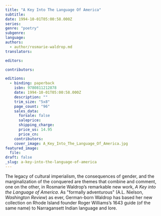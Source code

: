 ```yaml
---
title: "A Key Into The Language Of America"
subtitle:
date: 1994-10-01T05:00:58.000Z
series:
genre: "poetry"
subgenre:
language:
authors:
  - author/rosmarie-waldrop.md
translators:

editors:

contributors:

editions:
  - binding: paperback
    isbn: 9780811212878
    date: 1994-10-01T05:00:58.000Z
    description: ""
    trim_size: "5x8"
    page_count: "96"
    sales_data:
      forsale: false
      saleprice:
      shipping_charge:
      price_us: 14.95
      price_cn:
    contributors:
    cover_image: A_Key_Into_The_Language_Of_America.jpg
featured_image:
  file:
draft: false
_slug: a-key-into-the-language-of-america
---
```


The legacy of cultural imperialism, the consequences of gender, and the marginalization of the conquered are themes that combine and comment, one on the other, in Rosmarie Waldrop’s remarkable new work, _A Key into the Language of America_. As "formally adventurous" (A.L. Nielson, _Washington Review_) as ever, German-born Waldrop has based her new collection on Rhode Island founder Roger Williams’s 1643 guide (of the same name) to Narragansett Indian language and lore.

